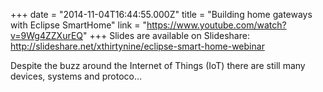 +++
date = "2014-11-04T16:44:55.000Z"
title = "Building home gateways with Eclipse SmartHome"
link = "https://www.youtube.com/watch?v=9Wg4ZZXurEQ"
+++
Slides are available on Slideshare: http://slideshare.net/xthirtynine/eclipse-smart-home-webinar

Despite the buzz around the Internet of Things (IoT) there are still many devices, systems and protoco…
